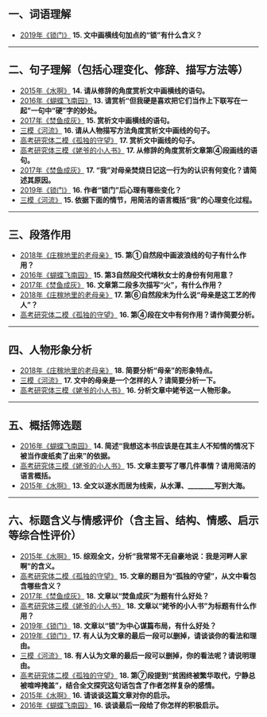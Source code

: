 ## 一、词语理解

- [2019年《锁门》](../../../../Resource/15-19阅读练习.pdf) **15. 文中画横线句加点的“锁”有什么含义？**  

---

## 二、句子理解（包括心理变化、修辞、描写方法等）

- [2015年《水啊》](../../../../Resource/15-19阅读练习.pdf) **14. 请从修辞的角度赏析文中画横线的语句。**  
- [2016年《蝴蝶飞南园》](../../../../Resource/15-19阅读练习.pdf) **13. 请赏析“但我硬是喜欢把它们当作上下联写在一起”一句中“硬”字的妙处。**  
- [2017年《焚鱼成灰》](../../../../Resource/15-19阅读练习.pdf) **15. 赏析文中画横线的语句。**  
- [三模《河流》](../../../../Resource/三模.pdf) **16. 请从人物描写方法角度赏析文中画线的句子。**  
- [高考研究体二模《孤独的守望》](../../../../Resource/高考研究体二模.pdf) **17. 赏析文中画线的句子。**  
- [高考研究体三模《姥爷的小人书》](../../../../Resource/高考研究体三模.pdf) **17. 从修辞的角度赏析文章第④段画线的语句。**  
- [2017年《焚鱼成灰》](../../../../Resource/15-19阅读练习.pdf) **17. “我”对母亲焚烧日记这一行为的认识有何变化？请简述其原因。**  
- [2019年《锁门》](../../../../Resource/15-19阅读练习.pdf) **16. 作者“锁门”后心理有哪些变化？**  
- [三模《河流》](../../../../Resource/三模.pdf) **15. 依据下面的情节，用简洁的语言概括“我”的心理变化过程。**

---

## 三、段落作用

- [2018年《庄稼地里的老母亲》](../../../../Resource/15-19阅读练习.pdf) **15. 第①自然段中画波浪线的句子有什么作用？**  
- [2016年《蝴蝶飞南园》](../../../../Resource/15-19阅读练习.pdf) **15. 第3自然段交代靖秋女士的身份有何用意？**  
- [2017年《焚鱼成灰》](../../../../Resource/15-19阅读练习.pdf) **16. 文章第二段多次描写“火”，有什么作用？**  
- [2018年《庄稼地里的老母亲》](../../../../Resource/15-19阅读练习.pdf) **17. 第⑥自然段末为什么说“母亲是这工艺的传人”？**  
- [高考研究体二模《孤独的守望》](../../../../Resource/高考研究体二模.pdf) **16. 第④段在文中有何作用？请作简要分析。**

---

## 四、人物形象分析

- [2018年《庄稼地里的老母亲》](../../../../Resource/15-19阅读练习.pdf) **18. 简要分析“母亲”的形象特点。**  
- [三模《河流》](../../../../Resource/三模.pdf) **17. 文中的母亲是一个怎样的人？请简要分析一下。**  
- [高考研究体三模《姥爷的小人书》](../../../../Resource/高考研究体三模.pdf) **16. 分析文章中姥爷这一人物形象。**  

---

## 五、概括筛选题

- [2016年《蝴蝶飞南园》](../../../../Resource/15-19阅读练习.pdf) **14. 简述“我想这本书应该是在其主人不知情的情况下被当作废纸卖了出来”的依据。**  
- [高考研究体三模《姥爷的小人书》](../../../../Resource/高考研究体三模.pdf) **15. 文章主要写了哪几件事情？请用简洁的语言概括。**  
- [2015年《水啊》](../../../../Resource/15-19阅读练习.pdf) **13. 全文以逐水而居为线索，从水潭、________写到大海。**  

---

## 六、标题含义与情感评价（含主旨、结构、情感、启示等综合性评价）

- [2015年《水啊》](../../../../Resource/15-19阅读练习.pdf) **15. 综观全文，分析“我常常不无自豪地说：我是河畔人家啊”的含义。**  
- [高考研究体二模《孤独的守望》](../../../../Resource/高考研究体二模.pdf) **15. 文章的题目为“孤独的守望”，从文中看包含哪些含义？**  
- [2017年《焚鱼成灰》](../../../../Resource/15-19阅读练习.pdf) **18. 文章以“焚鱼成灰”为题有什么好处？**  
- [高考研究体三模《姥爷的小人书》](../../../../Resource/高考研究体三模.pdf) **18. 文章以“姥爷的小人书”为标题有什么作用？**  
- [2019年《锁门》](../../../../Resource/15-19阅读练习.pdf) **18. 文章以“锁”为中心谋篇布局，有什么好处？**  
- [2019年《锁门》](../../../../Resource/15-19阅读练习.pdf) **17. 有人认为文章的最后一段可以删掉，请谈谈你的看法和理由。**  
- [三模《河流》](../../../../Resource/三模.pdf) **18. 有人认为文章的最后一段可以删掉，你的看法呢？请说明理由。**  
- [高考研究体二模《孤独的守望》](../../../../Resource/高考研究体二模.pdf) **18. 第⑦段提到“贫困终被繁华取代，宁静总被喧哗掩盖”，结合全文探究这句话包含了作者怎样复杂的感情。**  
- [2015年《水啊》](../../../../Resource/15-19阅读练习.pdf) **16. 请谈谈这篇文章对你的启示。**  
- [2016年《蝴蝶飞南园》](../../../../Resource/15-19阅读练习.pdf) **16. 谈谈最后一段给了你怎样的积极启示。**
